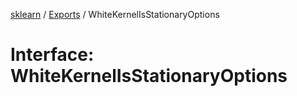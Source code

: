 [sklearn](../readme.md) / [Exports](../modules.md) / WhiteKernelIsStationaryOptions

# Interface: WhiteKernelIsStationaryOptions
